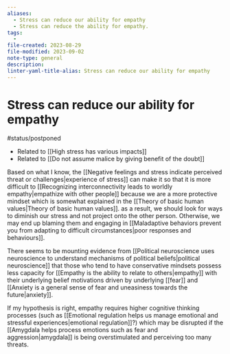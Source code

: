 ```yaml
---
aliases:
  - Stress can reduce our ability for empathy
  - Stress can reduce the ability for empathy.
tags:
  - 
file-created: 2023-08-29
file-modified: 2023-09-02
note-type: general
description: 
linter-yaml-title-alias: Stress can reduce our ability for empathy
---
```


# Stress can reduce our ability for empathy

#status/postponed

- Related to [[High stress has various impacts]]
- Related to [[Do not assume malice by giving benefit of the doubt]]

Based on what I know, the [[Negative feelings and stress indicate perceived threat or challenges|experience of stress]] can make it so that it is more difficult to [[Recognizing interconnectivity leads to worldly empathy|empathize with other people]] because we are a more protective mindset which is somewhat explained in the [[Theory of basic human values|Theory of basic human values]]. as a result, we should look for ways to diminish our stress and not project onto the other person. Otherwise, we may end up blaming them and engaging in [[Maladaptive behaviors prevent you from adapting to difficult circumstances|poor responses and behaviours]].

There seems to be mounting evidence from [[Political neuroscience uses neuroscience to understand mechanisms of political beliefs|political neuroscience]] that those who tend to have conservative mindsets possess less capacity for [[Empathy is the ability to relate to others|empathy]] with their underlying belief motivations driven by underlying [[fear]] and [[Anxiety is a general sense of fear and uneasiness towards the future|anxiety]].

If my hypothesis is right, empathy requires higher cognitive thinking processes (such as [[Emotional regulation helps us manage emotional and stressful experiences|emotional regulation]]?) which may be disrupted if the [[Amygdala helps process emotions such as fear and aggression|amygdala]] is being overstimulated and perceiving too many threats.
